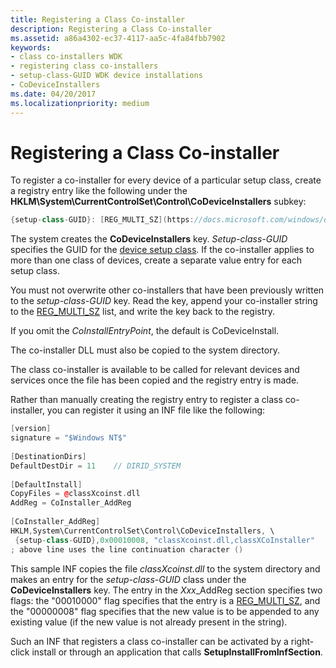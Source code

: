 ```yaml
---
title: Registering a Class Co-installer
description: Registering a Class Co-installer
ms.assetid: a86a4302-ec37-4117-aa5c-4fa84fbb7902
keywords:
- class co-installers WDK
- registering class co-installers
- setup-class-GUID WDK device installations
- CoDeviceInstallers
ms.date: 04/20/2017
ms.localizationpriority: medium
---
```


# Registering a Class Co-installer





To register a co-installer for every device of a particular setup class, create a registry entry like the following under the **HKLM\\System\\CurrentControlSet\\Control\\CoDeviceInstallers** subkey:

```cpp
{setup-class-GUID}: [REG_MULTI_SZ](https://docs.microsoft.com/windows/desktop/SysInfo/registry-value-types) : "XyzCoInstall.dll,XyzCoInstallEntryPoint\0\0"
```

The system creates the **CoDeviceInstallers** key. *Setup-class-GUID* specifies the GUID for the [device setup class](device-setup-classes.md). If the co-installer applies to more than one class of devices, create a separate value entry for each setup class.

You must not overwrite other co-installers that have been previously written to the *setup-class-GUID* key. Read the key, append your co-installer string to the [REG_MULTI_SZ](https://docs.microsoft.com/windows/desktop/SysInfo/registry-value-types) list, and write the key back to the registry.

If you omit the *CoInstallEntryPoint*, the default is CoDeviceInstall.

The co-installer DLL must also be copied to the system directory.

The class co-installer is available to be called for relevant devices and services once the file has been copied and the registry entry is made.

Rather than manually creating the registry entry to register a class co-installer, you can register it using an INF file like the following:

```cpp
[version]
signature = "$Windows NT$"
 
[DestinationDirs]
DefaultDestDir = 11    // DIRID_SYSTEM
 
[DefaultInstall]
CopyFiles = @classXcoinst.dll
AddReg = CoInstaller_AddReg
 
[CoInstaller_AddReg]
HKLM,System\CurrentControlSet\Control\CoDeviceInstallers, \
 {setup-class-GUID},0x00010008, "classXcoinst.dll,classXCoInstaller"
; above line uses the line continuation character ()
```

This sample INF copies the file *classXcoinst.dll* to the system directory and makes an entry for the *setup-class-GUID* class under the **CoDeviceInstallers** key. The entry in the *Xxx*_AddReg section specifies two flags: the "00010000" flag specifies that the entry is a [REG_MULTI_SZ](https://docs.microsoft.com/windows/desktop/SysInfo/registry-value-types), and the "00000008" flag specifies that the new value is to be appended to any existing value (if the new value is not already present in the string).

Such an INF that registers a class co-installer can be activated by a right-click install or through an application that calls **SetupInstallFromInfSection**.

 

 






